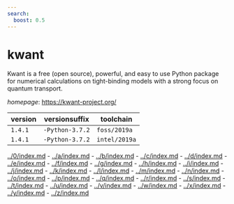 ```yaml
---
search:
  boost: 0.5
---
```

# kwant

Kwant is a free (open source), powerful, and easy to use Python package for   numerical calculations on tight-binding models with a strong focus on quantum transport.

*homepage*: <https://kwant-project.org/>

version | versionsuffix | toolchain
--------|---------------|----------
``1.4.1`` | ``-Python-3.7.2`` | ``foss/2019a``
``1.4.1`` | ``-Python-3.7.2`` | ``intel/2019a``

[../0/index.md](0) - [../a/index.md](a) - [../b/index.md](b) - [../c/index.md](c) - [../d/index.md](d) - [../e/index.md](e) - [../f/index.md](f) - [../g/index.md](g) - [../h/index.md](h) - [../i/index.md](i) - [../j/index.md](j) - [../k/index.md](k) - [../l/index.md](l) - [../m/index.md](m) - [../n/index.md](n) - [../o/index.md](o) - [../p/index.md](p) - [../q/index.md](q) - [../r/index.md](r) - [../s/index.md](s) - [../t/index.md](t) - [../u/index.md](u) - [../v/index.md](v) - [../w/index.md](w) - [../x/index.md](x) - [../y/index.md](y) - [../z/index.md](z)

